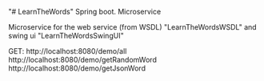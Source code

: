 "# LearnTheWords" 
Spring boot.
Microservice 




Microservice for the web service (from WSDL) "LearnTheWordsWSDL"
and swing ui "LearnTheWordsSwingUI"

GET:
http://localhost:8080/demo/all
http://localhost:8080/demo/getRandomWord
http://localhost:8080/demo/getJsonWord